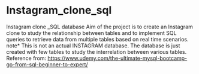# Instagram_clone_sql
Instagram clone _SQL database
Aim of the project is to create an Instagram clone to study the relationship between tables and to implement SQL queries to retrieve data from multiple tables based on real time scenarios.
note* This is not an actual INSTAGRAM database. The database is just created with few tables to study the interrelation between various tables.
Reference from: https://www.udemy.com/the-ultimate-mysql-bootcamp-go-from-sql-beginner-to-expert/
